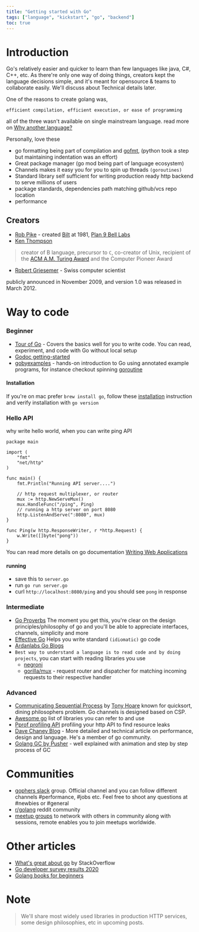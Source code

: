 ```yaml
---
title: "Getting started with Go"
tags: ["language", "kickstart", "go", "backend"]
toc: true
---
```


# Introduction

Go's relatively easier and quicker to learn than few languages like java, C#, C++, etc. As there're only one way of doing things,
creators kept the language decisions simple, and it's meant for opensource & teams to collaborate easily. We'll discuss about Technical details later.

One of the reasons to create golang was,
```
efficient compilation, efficient execution, or ease of programming
```
all of the three wasn't available on single mainstream language. read more on [Why another language?](https://golang.org/doc/faq#creating_a_new_language)

Personally, love these
* go formatting being part of compilation and [gofmt](https://golang.org/pkg/cmd/gofmt/), (python took a step but maintaining indentation was an effort)
* Great package manager (go mod being part of language ecosystem)
* Channels makes it easy you for you to spin up threads `(goroutines)`
* Standard library self sufficient for writing production ready http backend to serve millions of users
* package standards, dependencies path matching github/vcs repo location
* performance

## Creators
* [Rob Pike](https://en.wikipedia.org/wiki/Rob_Pike) - created [Bilt](https://en.wikipedia.org/wiki/Blit_(computer_terminal)) at 1981, [Plan 9 Bell Labs](https://en.wikipedia.org/wiki/Plan_9_from_Bell_Labs)
* [Ken Thompson](https://en.wikipedia.org/wiki/Ken_Thompson)
> creator of B language, precursor to `C`, co-creator of Unix, recipient of the [ACM A.M. Turing Award](https://amturing.acm.org/bib/thompson_4588371.cfm) and the Computer Pioneer Award
* [Robert Griesemer](https://en.wikipedia.org/wiki/Robert_Griesemer) - Swiss computer scientist

publicly announced in November 2009, and version 1.0 was released in March 2012.

# Way to code

### Beginner
* [Tour of Go](https://tour.golang.org/) - Covers the basics well for you to write code. You can read, experiment, and code with Go without local setup
* [Godoc getting-started](https://golang.org/doc/tutorial/getting-started)
* [gobyexamples](https://gobyexample.com) - hands-on introduction to Go using annotated example programs, for instance checkout spinning [goroutine](https://gobyexample.com/goroutines)

#### Installation
If you're on mac prefer `brew install go`, follow these [installation](https://golang.org/doc/install) instruction and verify installation with `go version`


### Hello API
why write hello world, when you can write ping API

```
package main

import (
	"fmt"
	"net/http"
)

func main() {
	fmt.Println("Running API server....")

	// http request multiplexer, or router
	mux := http.NewServeMux()
	mux.HandleFunc("/ping", Ping)
	// running a http server on port 8080
	http.ListenAndServe(":8080", mux)
}

func Ping(w http.ResponseWriter, r *http.Request) {
	w.Write([]byte("pong"))
}
```
You can read more details on go documentation [Writing Web Applications](https://golang.org/doc/articles/wiki/)

#### running
* save this to `server.go`
* run `go run server.go`
* curl `http://localhost:8080/ping` and you should see `pong` in response

### Intermediate
* [Go Proverbs](https://go-proverbs.github.io/) The moment you get this, you're clear on the design principles/philosophy of go and you'll be able to appreciate interfaces, channels, simplicity and more
* [Effective Go](https://golang.org/doc/effective_go) Helps you write standard `(idiomatic)` go code
* [Ardanlabs Go Blogs](https://www.ardanlabs.com/all-posts/)
* `Best way to understand a language is to read code and by doing projects`, you can start with reading libraries you use
    * [negroni](https://github.com/urfave/negroni)
    * [gorilla/mux](https://github.com/gorilla/mux) - request router and dispatcher for matching incoming requests to their respective handler

### Advanced
* [Communicating Sequential Process](https://www.cs.cmu.edu/~crary/819-f09/Hoare78.pdf) by [Tony Hoare](https://en.wikipedia.org/wiki/Tony_Hoare) known for quicksort, dining philosophers problem. Go channels is designed based on CSP.
* [Awesome go](https://github.com/avelino/awesome-go) list of libraries you can refer to and use
* [Pprof profiling API](https://jvns.ca/blog/2017/09/24/profiling-go-with-pprof/) profiling your http API to find resource leaks
* [Dave Chaney Blog](https://dave.cheney.net) - More detailed and technical article on performance, design and language. He's a member of go community.
* [Golang GC by Pusher](https://making.pusher.com/golangs-real-time-gc-in-theory-and-practice/) - well explained with animation and step by step process of GC


# Communities
* [gophers slack](https://invite.slack.golangbridge.org/) group. Official channel and you can follow different channels #performance, #jobs etc.
Feel free to shoot any questions at #newbies or #general
* [r/golang](https://www.reddit.com/r/golang/) reddit community
* [meetup groups](https://www.meetup.com/topics/golang/) to network with others in community along with sessions, remote enables you to join meetups worldwide.


# Other articles
* [What's great about go](https://stackoverflow.blog/2020/11/02/go-golang-learn-fast-programming-languages/) by StackOverflow
* [Go developer survey results 2020](https://blog.golang.org/survey2020-results)
* [Golang books for beginners](https://booksoncode.com/articles/best-golang-books-for-beginners)

# Note
> We'll share most widely used libraries in production HTTP services, some design philosophies, etc in upcoming posts.

